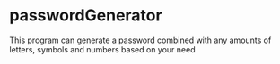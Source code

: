 # passwordGenerator
This program can generate a password combined with any amounts of letters, symbols and numbers based on your need
